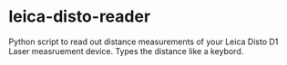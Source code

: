 # leica-disto-reader
Python script to read out distance measurements of your Leica Disto D1 Laser measruement device. Types the distance like a keybord.
